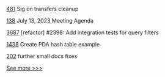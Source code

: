 
[481](https://github.com/hyperledger-labs/fabric-token-sdk/pull/481) Sig on transfers cleanup

[138](https://github.com/hyperledger/toc/pull/138) July 13, 2023 Meeting Agenda

[3687](https://github.com/hyperledger/iroha/pull/3687) [refactor] #2398: Add integration tests for query filters

[1438](https://github.com/hyperledger/solang/pull/1438) Create PDA hash table example

[202](https://github.com/hyperledger/sawtooth-docs/pull/202) further small docs fixes


[See more >>>](https://start-here.hyperledger.org/pull-requests)
